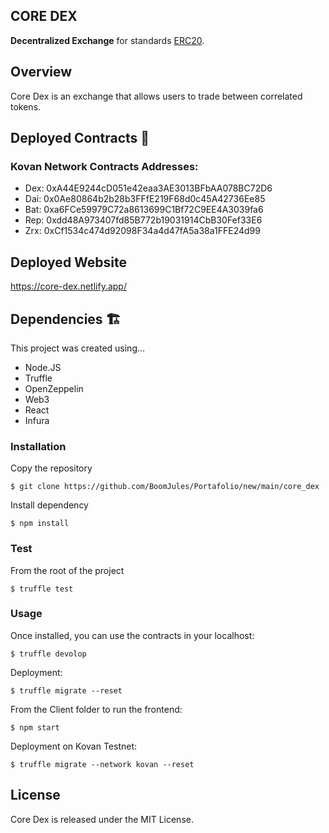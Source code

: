 ## CORE DEX

**Decentralized Exchange** for standards [ERC20](https://docs.openzeppelin.com/contracts/erc20).


## Overview

Core Dex is an exchange that allows users to trade between correlated tokens.

## Deployed Contracts    :mage: 

### Kovan Network Contracts Addresses:

- Dex: 0xA44E9244cD051e42eaa3AE3013BFbAA078BC72D6
- Dai: 0x0Ae80864b2b28b3FFfE219F68d0c45A42736Ee85
- Bat: 0xa6FCe59979C72a8613699C1Bf72C9EE4A3039fa6
- Rep: 0xdd48A973407fd85B772b19031914CbB30Fef33E6
- Zrx: 0xCf1534c474d92098F34a4d47fA5a38a1FFE24d99

## Deployed Website 
https://core-dex.netlify.app/

## Dependencies :building_construction:

This project was created using...

- Node.JS 
- Truffle 
- OpenZeppelin 
- Web3
- React
- Infura

### Installation

Copy the repository

```console
$ git clone https://github.com/BoomJules/Portafolio/new/main/core_dex
```

Install dependency

```console
$ npm install 
```

### Test

From the root of the project

```console
$ truffle test 
```

### Usage

Once installed, you can use the contracts in your localhost:

```console
$ truffle devolop
```

Deployment:

```console
$ truffle migrate --reset 
```

From the Client folder to run the frontend: 

```console
$ npm start 
```

Deployment on Kovan Testnet:

```console
$ truffle migrate --network kovan --reset
```


## License

Core Dex is released under the MIT License.

